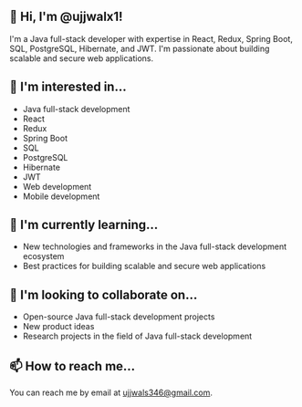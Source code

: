 ## 👋 Hi, I'm @ujjwalx1!

I'm a Java full-stack developer with expertise in React, Redux, Spring Boot, SQL, PostgreSQL, Hibernate, and JWT. I'm passionate about building scalable and secure web applications.

## 👀 I'm interested in...

* Java full-stack development
* React
* Redux
* Spring Boot
* SQL
* PostgreSQL
* Hibernate
* JWT
* Web development
* Mobile development

## 🌱 I'm currently learning...

* New technologies and frameworks in the Java full-stack development ecosystem
* Best practices for building scalable and secure web applications

## 💞️ I'm looking to collaborate on...

* Open-source Java full-stack development projects
* New product ideas
* Research projects in the field of Java full-stack development

## 📫 How to reach me...

You can reach me by email at ujjwals346@gmail.com.
